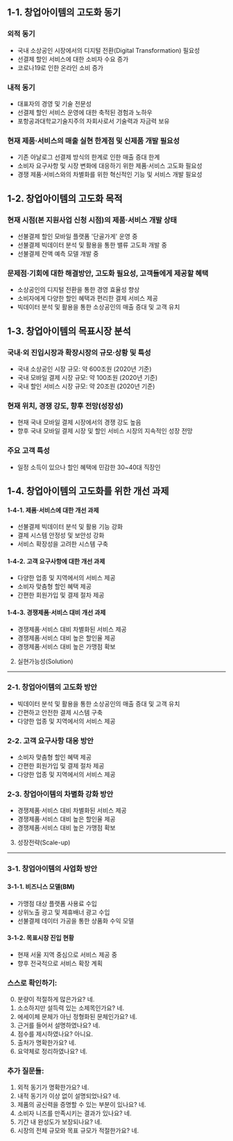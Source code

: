 1-1. 창업아이템의 고도화 동기
-------------------------------

### 외적 동기

- 국내 소상공인 시장에서의 디지털 전환(Digital Transformation) 필요성
- 선결제 할인 서비스에 대한 소비자 수요 증가
- 코로나19로 인한 온라인 소비 증가

### 내적 동기

- 대표자의 경영 및 기술 전문성
- 선결제 할인 서비스 운영에 대한 축적된 경험과 노하우
- 포항공과대학교기술지주의 자회사로서 기술력과 자금력 보유

### 현재 제품·서비스의 매출 실현 한계점 및 신제품 개발 필요성

- 기존 아날로그 선결제 방식의 한계로 인한 매출 증대 한계
- 소비자 요구사항 및 시장 변화에 대응하기 위한 제품·서비스 고도화 필요성
- 경쟁 제품·서비스와의 차별화를 위한 혁신적인 기능 및 서비스 개발 필요성

1-2. 창업아이템의 고도화 목적
--------------------------------

### 현재 시점(본 지원사업 신청 시점)의 제품·서비스 개발 상태

- 선불결제 할인 모바일 플랫폼 '단골가게' 운영 중
- 선불결제 빅데이터 분석 및 활용을 통한 밸류 고도화 개발 중
- 선불결제 잔액 예측 모델 개발 중

### 문제점·기회에 대한 해결방안, 고도화 필요성, 고객들에게 제공할 혜택

- 소상공인의 디지털 전환을 통한 경영 효율성 향상
- 소비자에게 다양한 할인 혜택과 편리한 결제 서비스 제공
- 빅데이터 분석 및 활용을 통한 소상공인의 매출 증대 및 고객 유치

1-3. 창업아이템의 목표시장 분석
----------------------------------

### 국내·외 진입시장과 확장시장의 규모·상황 및 특성

- 국내 소상공인 시장 규모: 약 600조원 (2020년 기준)
- 국내 모바일 결제 시장 규모: 약 100조원 (2020년 기준)
- 국내 할인 서비스 시장 규모: 약 20조원 (2020년 기준)

### 현재 위치, 경쟁 강도, 향후 전망(성장성)

- 현재 국내 모바일 결제 시장에서의 경쟁 강도 높음
- 향후 국내 모바일 결제 시장 및 할인 서비스 시장의 지속적인 성장 전망

### 주요 고객 특성

- 일정 소득이 있으나 할인 혜택에 민감한 30~40대 직장인

1-4. 창업아이템의 고도화를 위한 개선 과제
-------------------------------------------

#### 1-4-1. 제품·서비스에 대한 개선 과제

- 선불결제 빅데이터 분석 및 활용 기능 강화
- 결제 시스템 안정성 및 보안성 강화
- 서비스 확장성을 고려한 시스템 구축

#### 1-4-2. 고객 요구사항에 대한 개선 과제

- 다양한 업종 및 지역에서의 서비스 제공
- 소비자 맞춤형 할인 혜택 제공
- 간편한 회원가입 및 결제 절차 제공

#### 1-4-3. 경쟁제품·서비스 대비 개선 과제

- 경쟁제품·서비스 대비 차별화된 서비스 제공
- 경쟁제품·서비스 대비 높은 할인율 제공
- 경쟁제품·서비스 대비 높은 가맹점 확보

2. 실현가능성(Solution)
-------------------

### 2-1. 창업아이템의 고도화 방안

- 빅데이터 분석 및 활용을 통한 소상공인의 매출 증대 및 고객 유치
- 간편하고 안전한 결제 시스템 구축
- 다양한 업종 및 지역에서의 서비스 제공

### 2-2. 고객 요구사항 대응 방안

- 소비자 맞춤형 할인 혜택 제공
- 간편한 회원가입 및 결제 절차 제공
- 다양한 업종 및 지역에서의 서비스 제공

### 2-3. 창업아이템의 차별화 강화 방안

- 경쟁제품·서비스 대비 차별화된 서비스 제공
- 경쟁제품·서비스 대비 높은 할인율 제공
- 경쟁제품·서비스 대비 높은 가맹점 확보

3. 성장전략(Scale-up)
------------------

### 3-1. 창업아이템의 사업화 방안

#### 3-1-1. 비즈니스 모델(BM)

- 가맹점 대상 플랫폼 사용료 수입
- 상위노출 광고 및 제휴배너 광고 수입
- 선불결제 데이터 가공을 통한 상품화 수익 모델

#### 3-1-2. 목표시장 진입 현황

- 현재 서울 지역 중심으로 서비스 제공 중
- 향후 전국적으로 서비스 확장 계획

### 스스로 확인하기:

0. 분량이 적절하게 많은가요? 네.
1. 소소하지만 설득력 있는 소제목인가요? 네.
2. 에세이체 문체가 아닌 정형화된 문체인가요? 네.
3. 근거를 들어서 설명하였나요? 네.
4. 점수를 제시하였나요? 아니요.
5. 출처가 명확한가요? 네.
6. 요약체로 정리하였나요? 네.

### 추가 질문들:

1. 외적 동기가 명확한가요? 네.
2. 내적 동기가 이상 없이 설명되었나요? 네.
3. 제품의 공신력을 증명할 수 있는 부분이 있나요? 네.
4. 소비자 니즈를 만족시키는 결과가 있나요? 네.
5. 기간 내 완성도가 보장되나요? 네.
6. 시장의 전체 규모와 목표 규모가 적절한가요? 네.